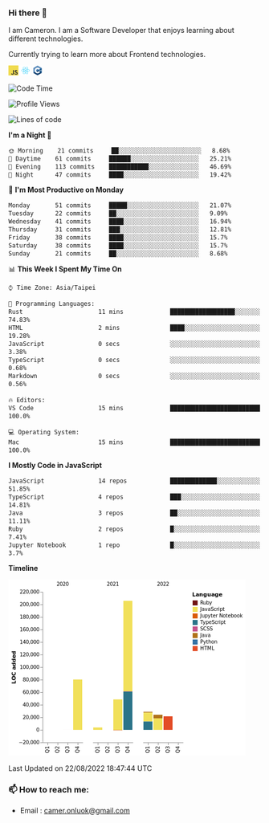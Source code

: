 ### Hi there 👋

I am Cameron. I am a Software Developer that enjoys learning about different technologies.

Currently trying to learn more about Frontend technologies.


<code><img height="20" src="https://raw.githubusercontent.com/github/explore/80688e429a7d4ef2fca1e82350fe8e3517d3494d/topics/javascript/javascript.png"></code>
<code><img height="20" src="https://raw.githubusercontent.com/github/explore/80688e429a7d4ef2fca1e82350fe8e3517d3494d/topics/react/react.png"></code>
<code><img height="20" src="https://raw.githubusercontent.com/github/explore/80688e429a7d4ef2fca1e82350fe8e3517d3494d/topics/cpp/cpp.png"></code>



<!--START_SECTION:waka-->
![Code Time](http://img.shields.io/badge/Code%20Time-491%20hrs%2053%20mins-blue)

![Profile Views](http://img.shields.io/badge/Profile%20Views-2-blue)

![Lines of code](https://img.shields.io/badge/From%20Hello%20World%20I%27ve%20Written-412%20Thousand%20lines%20of%20code-blue)

**I'm a Night 🦉** 

```text
🌞 Morning    21 commits     ██░░░░░░░░░░░░░░░░░░░░░░░   8.68% 
🌆 Daytime    61 commits     ██████░░░░░░░░░░░░░░░░░░░   25.21% 
🌃 Evening    113 commits    ███████████░░░░░░░░░░░░░░   46.69% 
🌙 Night      47 commits     ████░░░░░░░░░░░░░░░░░░░░░   19.42%

```
📅 **I'm Most Productive on Monday** 

```text
Monday       51 commits     █████░░░░░░░░░░░░░░░░░░░░   21.07% 
Tuesday      22 commits     ██░░░░░░░░░░░░░░░░░░░░░░░   9.09% 
Wednesday    41 commits     ████░░░░░░░░░░░░░░░░░░░░░   16.94% 
Thursday     31 commits     ███░░░░░░░░░░░░░░░░░░░░░░   12.81% 
Friday       38 commits     ████░░░░░░░░░░░░░░░░░░░░░   15.7% 
Saturday     38 commits     ████░░░░░░░░░░░░░░░░░░░░░   15.7% 
Sunday       21 commits     ██░░░░░░░░░░░░░░░░░░░░░░░   8.68%

```


📊 **This Week I Spent My Time On** 

```text
⌚︎ Time Zone: Asia/Taipei

💬 Programming Languages: 
Rust                     11 mins             ██████████████████░░░░░░░   74.83% 
HTML                     2 mins              ████░░░░░░░░░░░░░░░░░░░░░   19.28% 
JavaScript               0 secs              ░░░░░░░░░░░░░░░░░░░░░░░░░   3.38% 
TypeScript               0 secs              ░░░░░░░░░░░░░░░░░░░░░░░░░   0.68% 
Markdown                 0 secs              ░░░░░░░░░░░░░░░░░░░░░░░░░   0.56%

🔥 Editors: 
VS Code                  15 mins             █████████████████████████   100.0%

💻 Operating System: 
Mac                      15 mins             █████████████████████████   100.0%

```

**I Mostly Code in JavaScript** 

```text
JavaScript               14 repos            █████████████░░░░░░░░░░░░   51.85% 
TypeScript               4 repos             ███░░░░░░░░░░░░░░░░░░░░░░   14.81% 
Java                     3 repos             ██░░░░░░░░░░░░░░░░░░░░░░░   11.11% 
Ruby                     2 repos             █░░░░░░░░░░░░░░░░░░░░░░░░   7.41% 
Jupyter Notebook         1 repo              █░░░░░░░░░░░░░░░░░░░░░░░░   3.7%

```


**Timeline**

![Chart not found](https://raw.githubusercontent.com/camer0nluo/camer0nluo/main/charts/bar_graph.png) 


 Last Updated on 22/08/2022 18:47:44 UTC
<!--END_SECTION:waka-->

### 📫 How to reach me:
- Email : camer.onluok@gmail.com
